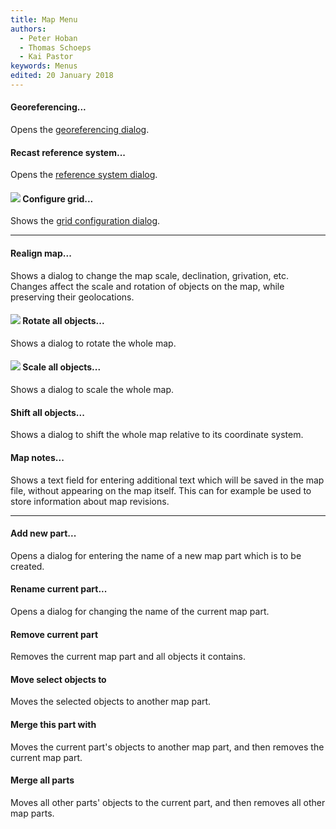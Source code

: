 ```yaml
---
title: Map Menu
authors:
  - Peter Hoban
  - Thomas Schoeps
  - Kai Pastor
keywords: Menus
edited: 20 January 2018
---
```


#### Georeferencing...

Opens the [georeferencing dialog](georeferencing.md).

#### Recast reference system...

Opens the [reference system dialog](georeferencing.md).


#### ![ ](../mapper-images/grid.png) Configure grid...

Shows the [grid configuration dialog](grid.md).


---

#### Realign map...

Shows a dialog to change the map scale, declination, grivation, etc. Changes affect the scale and rotation of objects on the map, while preserving their geolocations.


#### ![ ](../mapper-images/tool-rotate.png) Rotate all objects...

Shows a dialog to rotate the whole map.


#### ![ ](../mapper-images/tool-scale.png) Scale all objects...

Shows a dialog to scale the whole map.


#### Shift all objects...

Shows a dialog to shift the whole map relative to its coordinate system.


#### Map notes...

Shows a text field for entering additional text which will be saved in the map file, without appearing on the map itself. This can for example be used to store information about map revisions.


---

#### Add new part...

Opens a dialog for entering the name of a new map part which is to be created.


#### Rename current part...

 Opens a dialog for changing the name of the current map part.


#### Remove current part

Removes the current map part and all objects it contains.


#### Move select objects to

Moves the selected objects to another map part.


#### Merge this part with

Moves the current part's objects to another map part, and then removes the current map part.


#### Merge all parts

Moves all other parts' objects to the current part, and then removes all other map parts.


